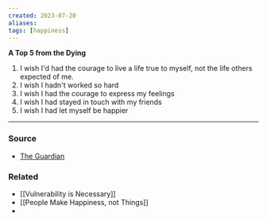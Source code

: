 ```yaml
---
created: 2023-07-20
aliases: 
tags: [happiness]
---
```

**A Top 5 from the Dying**

1. I wish I'd had the courage to live a life true to myself, not the life others expected of me.
2. I wish I hadn't worked so hard
3. I wish I had the courage to express my feelings
4. I wish I had stayed in touch with my friends
5. I wish I had let myself be happier

****
### Source
- [The Guardian](https://www.theguardian.com/lifeandstyle/2012/feb/01/top-five-regrets-of-the-dying)

### Related
- [[Vulnerability is Necessary]]
- [[People Make Happiness, not Things]]
- 
 